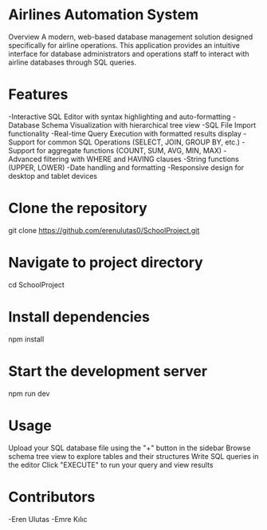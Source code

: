 # Airlines Automation System
Overview
A modern, web-based database management solution designed specifically for airline operations. This application provides an intuitive interface for database administrators and operations staff to interact with airline databases through SQL queries.

# Features
-Interactive SQL Editor with syntax highlighting and auto-formatting
-Database Schema Visualization with hierarchical tree view
-SQL File Import functionality
-Real-time Query Execution with formatted results display
-Support for common SQL Operations (SELECT, JOIN, GROUP BY, etc.)
-Support for aggregate functions (COUNT, SUM, AVG, MIN, MAX)
-Advanced filtering with WHERE and HAVING clauses
-String functions (UPPER, LOWER)
-Date handling and formatting
-Responsive design for desktop and tablet devices

# Clone the repository
git clone https://github.com/erenulutas0/SchoolProject.git

# Navigate to project directory
cd SchoolProject

# Install dependencies
npm install

# Start the development server
npm run dev


# Usage
Upload your SQL database file using the "+" button in the sidebar
Browse schema tree view to explore tables and their structures
Write SQL queries in the editor
Click "EXECUTE" to run your query and view results


# Contributors
-Eren Ulutas
-Emre Kılıc